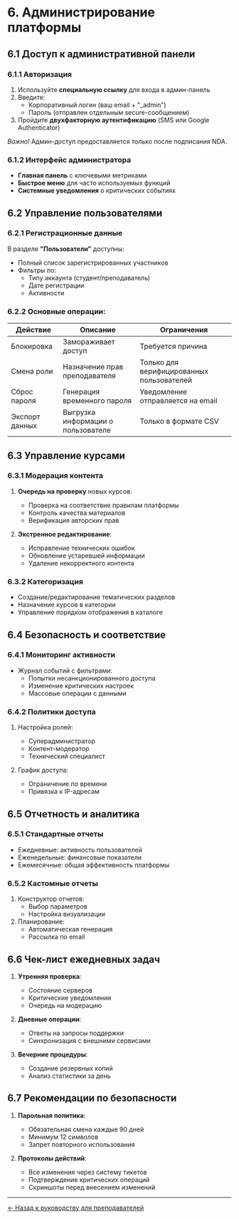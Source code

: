 # 6. Администрирование платформы  

## 6.1 Доступ к административной панели  

### 6.1.1 Авторизация  
1. Используйте **специальную ссылку** для входа в админ-панель  
2. Введите:  
   - Корпоративный логин (ваш email + "_admin")  
   - Пароль (отправлен отдельным secure-сообщением)  
3. Пройдите **двухфакторную аутентификацию** (SMS или Google Authenticator)  

*Важно!* Админ-доступ предоставляется только после подписания NDA.  

### 6.1.2 Интерфейс администратора  
- **Главная панель** с ключевыми метриками  
- **Быстрое меню** для часто используемых функций  
- **Системные уведомления** о критических событиях  

## 6.2 Управление пользователями  

### 6.2.1 Регистрационные данные  
В разделе **"Пользователи"** доступны:  
- Полный список зарегистрированных участников  
- Фильтры по:  
  - Типу аккаунта (студент/преподаватель)  
  - Дате регистрации  
  - Активности  

### 6.2.2 Основные операции:  
| Действие | Описание | Ограничения |
|----------|----------|-------------|
| Блокировка | Замораживает доступ | Требуется причина |
| Смена роли | Назначение прав преподавателя | Только для верифицированных пользователей |
| Сброс пароля | Генерация временного пароля | Уведомление отправляется на email |
| Экспорт данных | Выгрузка информации о пользователе | Только в формате CSV |

## 6.3 Управление курсами  

### 6.3.1 Модерация контента  
1. **Очередь на проверку** новых курсов:  
   - Проверка на соответствие правилам платформы  
   - Контроль качества материалов  
   - Верификация авторских прав  

2. **Экстренное редактирование**:  
   - Исправление технических ошибок  
   - Обновление устаревшей информации  
   - Удаление некорректного контента  

### 6.3.2 Категоризация  
- Создание/редактирование тематических разделов  
- Назначение курсов в категории  
- Управление порядком отображения в каталоге  

## 6.4 Безопасность и соответствие  

### 6.4.1 Мониторинг активности  
- Журнал событий с фильтрами:  
  - Попытки несанкционированного доступа  
  - Изменение критических настроек  
  - Массовые операции с данными  

### 6.4.2 Политики доступа  
1. Настройка ролей:  
   - Суперадминистратор  
   - Контент-модератор  
   - Технический специалист  

2. График доступа:  
   - Ограничение по времени  
   - Привязка к IP-адресам  

## 6.5 Отчетность и аналитика  

### 6.5.1 Стандартные отчеты  
- Ежедневные: активность пользователей  
- Еженедельные: финансовые показатели  
- Ежемесячные: общая эффективность платформы  

### 6.5.2 Кастомные отчеты  
1. Конструктор отчетов:  
   - Выбор параметров  
   - Настройка визуализации  
2. Планирование:  
   - Автоматическая генерация  
   - Рассылка по email  

## 6.6 Чек-лист ежедневных задач  

1. **Утренняя проверка**:  
   - Состояние серверов  
   - Критические уведомления  
   - Очередь на модерацию  

2. **Дневные операции**:  
   - Ответы на запросы поддержки  
   - Синхронизация с внешними сервисами  

3. **Вечерние процедуры**:  
   - Создание резервных копий  
   - Анализ статистики за день  

## 6.7 Рекомендации по безопасности  

1. **Парольная политика**:  
   - Обязательная смена каждые 90 дней  
   - Минимум 12 символов  
   - Запрет повторного использования  

2. **Протоколы действий**:  
   - Все изменения через систему тикетов  
   - Подтверждение критических операций  
   - Скриншоты перед внесением изменений

--- 

[← Назад к руководству для преподавателей](teacher.md)